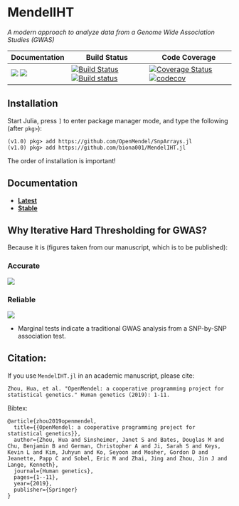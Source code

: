 # MendelIHT

*A modern approach to analyze data from a Genome Wide Association Studies (GWAS)*

| **Documentation** | **Build Status** | **Code Coverage**  |
|-------------------|------------------|--------------------|
| [![](https://img.shields.io/badge/docs-latest-blue.svg)](https://biona001.github.io/MendelIHT.jl/latest) [![](https://img.shields.io/badge/docs-stable-blue.svg)](https://biona001.github.io/MendelIHT.jl/stable) | [![Build Status](https://travis-ci.org/biona001/MendelIHT.jl.svg?branch=master)](https://travis-ci.org/biona001/MendelIHT.jl) [![Build status](https://ci.appveyor.com/api/projects/status/s7dxx48g1ol9hqi0?svg=true)](https://ci.appveyor.com/project/biona001/mendeliht-jl) | [![Coverage Status](https://coveralls.io/repos/github/biona001/MendelIHT.jl/badge.svg)](https://coveralls.io/github/biona001/MendelIHT.jl)  [![codecov](https://codecov.io/gh/biona001/MendelIHT.jl/branch/master/graph/badge.svg)](https://codecov.io/gh/biona001/MendelIHT.jl)

## Installation

Start Julia, press `]` to enter package manager mode, and type the following (after `pkg>`):
```
(v1.0) pkg> add https://github.com/OpenMendel/SnpArrays.jl
(v1.0) pkg> add https://github.com/biona001/MendelIHT.jl
```
The order of installation is important!

## Documentation

+ [**Latest**](https://biona001.github.io/MendelIHT.jl/latest/)
+ [**Stable**](https://biona001.github.io/MendelIHT.jl/stable/)

## Why Iterative Hard Thresholding for GWAS? 

Because it is (figures taken from our manuscript, which is to be published):

### Accurate

![](https://github.com/biona001/MendelIHT.jl/blob/master/figures/accuracy.png)

### Reliable

![](https://github.com/biona001/MendelIHT.jl/blob/master/figures/iht_lasso_marginal.png)

* Marginal tests indicate a traditional GWAS analysis from a SNP-by-SNP association test.

## Citation:

If you use `MendelIHT.jl` in an academic manuscript, please cite:

```
Zhou, Hua, et al. "OpenMendel: a cooperative programming project for statistical genetics." Human genetics (2019): 1-11.
```

Bibtex:

```
@article{zhou2019openmendel,
  title={{OpenMendel: a cooperative programming project for statistical genetics}},
  author={Zhou, Hua and Sinsheimer, Janet S and Bates, Douglas M and Chu, Benjamin B and German, Christopher A and Ji, Sarah S and Keys, Kevin L and Kim, Juhyun and Ko, Seyoon and Mosher, Gordon D and Jeanette, Papp C and Sobel, Eric M and Zhai, Jing and Zhou, Jin J and Lange, Kenneth},
  journal={Human genetics},
  pages={1--11},
  year={2019},
  publisher={Springer}
}
```
